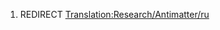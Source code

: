 1.  REDIRECT
    [Translation:Research/Antimatter/ru](Translation:Research/Antimatter/ru "wikilink")